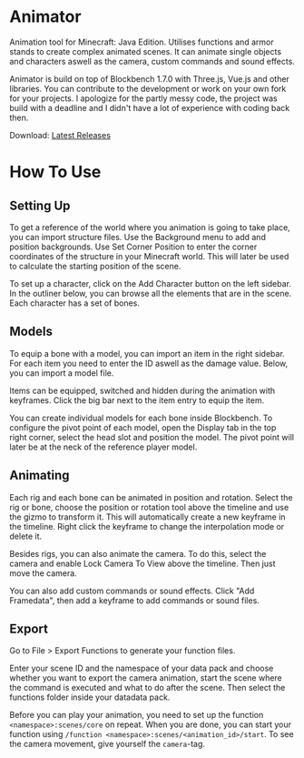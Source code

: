 # Animator
Animation tool for Minecraft: Java Edition. Utilises functions and armor stands to create complex animated scenes. It can animate single objects and characters aswell as the camera, custom commands and sound effects.

Animator is build on top of Blockbench 1.7.0 with Three.js, Vue.js and other libraries. You can contribute to the development or work on your own fork for your projects. I apologize for the partly messy code, the project was build with a deadline and I didn't have a lot of experience with coding back then.

Download: [Latest Releases](https://github.com/JannisX11/animator/releases/latest)

# How To Use

## Setting Up
To get a reference of the world where you animation is going to take place, you can import structure files. Use the Background menu to add and position backgrounds. Use Set Corner Position to enter the corner coordinates of the structure in your Minecraft world. This will later be used to calculate the starting position of the scene.

To set up a character, click on the Add Character button on the left sidebar. In the outliner below, you can browse all the elements that are in the scene. Each character has a set of bones.

## Models

To equip a bone with a model, you can import an item in the right sidebar. For each item you need to enter the ID aswell as the damage value. Below, you can import a model file.

Items can be equipped, switched and hidden during the animation with keyframes. Click the big bar next to the item entry to equip the item.

You can create individual models for each bone inside Blockbench. To configure the pivot point of each model, open the Display tab in the top right corner, select the head slot and position the model. The pivot point will later be at the neck of the reference player model.

## Animating
Each rig and each bone can be animated in position and rotation. Select the rig or bone, choose the position or rotation tool above the timeline and use the gizmo to transform it. This will automatically create a new keyframe in the timeline. Right click the keyframe to change the interpolation mode or delete it.

Besides rigs, you can also animate the camera. To do this, select the camera and enable Lock Camera To View above the timeline. Then just move the camera.

You can also add custom commands or sound effects. Click "Add Framedata", then add a keyframe to add commands or sound files.

## Export
Go to File > Export Functions to generate your function files.

Enter your scene ID and the namespace of your data pack and choose whether you want to export the camera animation, start the scene where the command is executed and what to do after the scene. Then select the functions folder inside your datadata pack.

Before you can play your animation, you need to set up the function `<namespace>:scenes/core` on repeat. When you are done, you can start your function using `/function <namespace>:scenes/<animation_id>/start`. To see the camera movement, give yourself the `camera`-tag.
